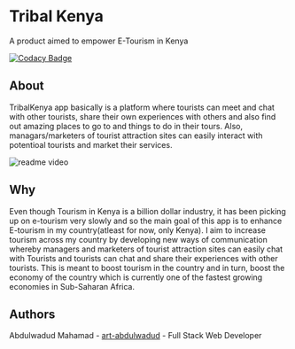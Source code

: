 # Tribal Kenya

A product aimed to empower E-Tourism in Kenya

[![Codacy Badge](https://api.codacy.com/project/badge/Grade/10e10d8505a0478385f79db25218f24d)](https://app.codacy.com/gh/BuildForSDGCohort2/Team-40K-Frontend?utm_source=github.com&utm_medium=referral&utm_content=BuildForSDGCohort2/Team-40K-Frontend&utm_campaign=Badge_Grade_Settings)

## About

TribalKenya app basically is a platform where tourists can meet and chat with other tourists, share their own experiences with others and also find out amazing places to go to and things to do in their tours. Also, managars/marketers of tourist attraction sites can easily interact with potentioal tourists and market their services.

![readme video](https://user-images.githubusercontent.com/60689731/93761348-52fcca00-fc16-11ea-89df-cd2abbd66473.gif)

## Why

Even though Tourism in Kenya is a billion dollar industry, it has been picking up on e-tourism very slowly and so the main goal of this app is to enhance E-tourism in my country(atleast for now, only Kenya). I aim to increase tourism across my country by developing new ways of communication whereby managers and marketers of tourist attraction sites can easily chat with Tourists and tourists can chat and share their experiences with other tourists. This is meant to boost tourism in the country and in turn, boost the economy of the country which is currently one of the fastest growing economies in Sub-Saharan Africa.

## Authors

Abdulwadud Mahamad - [art-abdulwadud](https://github.com/art-abdulwadud) - Full Stack Web Developer
